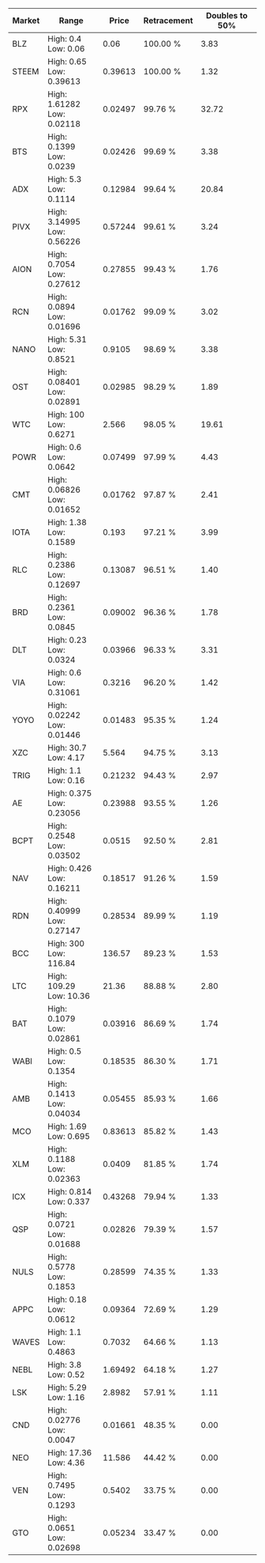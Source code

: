 | Market | Range | Price| Retracement | Doubles to 50% |
| --- | --- | --- | --- | --- |
| BLZ | High: 0.4<br />Low: 0.06 | 0.06 | 100.00 % | 3.83 |
| STEEM | High: 0.65<br />Low: 0.39613 | 0.39613 | 100.00 % | 1.32 |
| RPX | High: 1.61282<br />Low: 0.02118 | 0.02497 | 99.76 % | 32.72 |
| BTS | High: 0.1399<br />Low: 0.0239 | 0.02426 | 99.69 % | 3.38 |
| ADX | High: 5.3<br />Low: 0.1114 | 0.12984 | 99.64 % | 20.84 |
| PIVX | High: 3.14995<br />Low: 0.56226 | 0.57244 | 99.61 % | 3.24 |
| AION | High: 0.7054<br />Low: 0.27612 | 0.27855 | 99.43 % | 1.76 |
| RCN | High: 0.0894<br />Low: 0.01696 | 0.01762 | 99.09 % | 3.02 |
| NANO | High: 5.31<br />Low: 0.8521 | 0.9105 | 98.69 % | 3.38 |
| OST | High: 0.08401<br />Low: 0.02891 | 0.02985 | 98.29 % | 1.89 |
| WTC | High: 100<br />Low: 0.6271 | 2.566 | 98.05 % | 19.61 |
| POWR | High: 0.6<br />Low: 0.0642 | 0.07499 | 97.99 % | 4.43 |
| CMT | High: 0.06826<br />Low: 0.01652 | 0.01762 | 97.87 % | 2.41 |
| IOTA | High: 1.38<br />Low: 0.1589 | 0.193 | 97.21 % | 3.99 |
| RLC | High: 0.2386<br />Low: 0.12697 | 0.13087 | 96.51 % | 1.40 |
| BRD | High: 0.2361<br />Low: 0.0845 | 0.09002 | 96.36 % | 1.78 |
| DLT | High: 0.23<br />Low: 0.0324 | 0.03966 | 96.33 % | 3.31 |
| VIA | High: 0.6<br />Low: 0.31061 | 0.3216 | 96.20 % | 1.42 |
| YOYO | High: 0.02242<br />Low: 0.01446 | 0.01483 | 95.35 % | 1.24 |
| XZC | High: 30.7<br />Low: 4.17 | 5.564 | 94.75 % | 3.13 |
| TRIG | High: 1.1<br />Low: 0.16 | 0.21232 | 94.43 % | 2.97 |
| AE | High: 0.375<br />Low: 0.23056 | 0.23988 | 93.55 % | 1.26 |
| BCPT | High: 0.2548<br />Low: 0.03502 | 0.0515 | 92.50 % | 2.81 |
| NAV | High: 0.426<br />Low: 0.16211 | 0.18517 | 91.26 % | 1.59 |
| RDN | High: 0.40999<br />Low: 0.27147 | 0.28534 | 89.99 % | 1.19 |
| BCC | High: 300<br />Low: 116.84 | 136.57 | 89.23 % | 1.53 |
| LTC | High: 109.29<br />Low: 10.36 | 21.36 | 88.88 % | 2.80 |
| BAT | High: 0.1079<br />Low: 0.02861 | 0.03916 | 86.69 % | 1.74 |
| WABI | High: 0.5<br />Low: 0.1354 | 0.18535 | 86.30 % | 1.71 |
| AMB | High: 0.1413<br />Low: 0.04034 | 0.05455 | 85.93 % | 1.66 |
| MCO | High: 1.69<br />Low: 0.695 | 0.83613 | 85.82 % | 1.43 |
| XLM | High: 0.1188<br />Low: 0.02363 | 0.0409 | 81.85 % | 1.74 |
| ICX | High: 0.814<br />Low: 0.337 | 0.43268 | 79.94 % | 1.33 |
| QSP | High: 0.0721<br />Low: 0.01688 | 0.02826 | 79.39 % | 1.57 |
| NULS | High: 0.5778<br />Low: 0.1853 | 0.28599 | 74.35 % | 1.33 |
| APPC | High: 0.18<br />Low: 0.0612 | 0.09364 | 72.69 % | 1.29 |
| WAVES | High: 1.1<br />Low: 0.4863 | 0.7032 | 64.66 % | 1.13 |
| NEBL | High: 3.8<br />Low: 0.52 | 1.69492 | 64.18 % | 1.27 |
| LSK | High: 5.29<br />Low: 1.16 | 2.8982 | 57.91 % | 1.11 |
| CND | High: 0.02776<br />Low: 0.0047 | 0.01661 | 48.35 % | 0.00 |
| NEO | High: 17.36<br />Low: 4.36 | 11.586 | 44.42 % | 0.00 |
| VEN | High: 0.7495<br />Low: 0.1293 | 0.5402 | 33.75 % | 0.00 |
| GTO | High: 0.0651<br />Low: 0.02698 | 0.05234 | 33.47 % | 0.00 |
